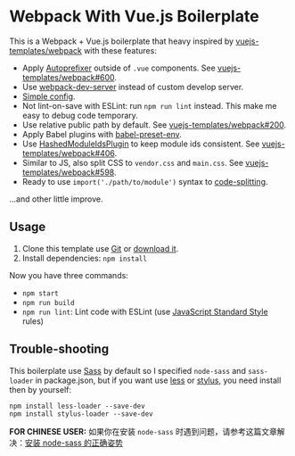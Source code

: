 # Webpack With Vue.js Boilerplate

This is a Webpack + Vue.js boilerplate that heavy inspired by [vuejs-templates/webpack](https://github.com/vuejs-templates/webpack) with these features:

 - Apply [Autoprefixer](https://github.com/postcss/autoprefixer) outside of `.vue` components. See [vuejs-templates/webpack#600](https://github.com/vuejs-templates/webpack/issues/600).
 - Use [webpack-dev-server](https://github.com/webpack/webpack-dev-server) instead of custom develop server.
 - [Simple config](build/config.js).
 - Not lint-on-save with ESLint: run `npm run lint` instead. This make me easy to debug code temporary.
 - Use relative public path by default. See [vuejs-templates/webpack#200](https://github.com/vuejs-templates/webpack/issues/200).
 - Apply Babel plugins with [babel-preset-env](https://github.com/babel/babel-preset-env).
 - Use [HashedModuleIdsPlugin](https://github.com/webpack/webpack/blob/master/lib/HashedModuleIdsPlugin.js) to keep module ids consistent. See [vuejs-templates/webpack#406](https://github.com/vuejs-templates/webpack/issues/406).
 - Similar to JS, also split CSS to `vendor.css` and `main.css`. See [vuejs-templates/webpack#598](https://github.com/vuejs-templates/webpack/issues/598).
 - Ready to use `import('./path/to/module')` syntax to [code-splitting](https://webpack.js.org/guides/code-splitting-import/).

...and other little improve.

## Usage

 1. Clone this template use [Git](https://git-scm.com/) or [download it](https://github.com/vuejs-templates/webpack/archive/master.zip).
 2. Install dependencies: `npm install`

Now you have three commands:

 - `npm start`
 - `npm run build`
 - `npm run lint`: Lint code with ESLint (use [JavaScript Standard Style](https://standardjs.com/) rules)

## Trouble-shooting

This boilerplate use [Sass](http://sass-lang.com/) by default so I specified `node-sass` and `sass-loader` in package.json, but if you want use [less](http://lesscss.org/) or [stylus](http://stylus-lang.com/), you need install then by yourself:

```
npm install less-loader --save-dev
npm install stylus-loader --save-dev
```

**FOR CHINESE USER:** 如果你在安装 `node-sass` 时遇到问题，请参考这篇文章解决：[安装 node-sass 的正确姿势](https://github.com/lmk123/blog/issues/28)
